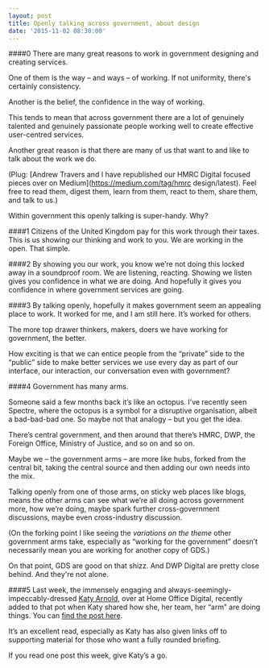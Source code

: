 ```yaml
---
layout: post
title: Openly talking across government, about design
date: '2015-11-02 08:30:00'
---
```


####0
There are many great reasons to work in government designing and creating services.

One of them is the way – and ways – of working. If not uniformity, there's certainly consistency.

Another is the belief, the confidence in the way of working.

This tends to mean that across government there are a lot of genuinely talented and genuinely passionate people working well to create effective user-centred services.

Another great reason is that there are many of us that want to and like to talk about the work we do.

(Plug: [Andrew Travers and I have republished our HMRC Digital focused pieces over on Medium](https://medium.com/tag/hmrc design/latest). Feel free to read them, digest them, learn from them, react to them, share them, and talk to us.)

Within government this openly talking is super-handy. Why?

####1
Citizens of the United Kingdom pay for this work through their taxes. This is us showing our thinking and work to you. We are working in the open. That simple.

####2
By showing you our work, you know we’re not doing this locked away in a soundproof room. We are listening, reacting. Showing we listen gives you confidence in what we are doing. And hopefully it gives you confidence in where government services are going.

####3
By talking openly, hopefully it makes government seem an appealing place to work. It worked for me, and I am still here. It’s worked for others.

The more top drawer thinkers, makers, doers we have working for government, the better.

How exciting is that we can entice people from the “private” side to the “public” side to make better services we use every day as part of our interface, our interaction, our conversation even with government?

####4
Government has many arms.

Someone said a few months back it’s like an octopus. I’ve recently seen Spectre, where the octopus is a symbol for a disruptive organisation, albeit a bad-bad-bad one. So maybe not that analogy – but you get the idea.

There’s central government, and then around that there’s HMRC, DWP, the Foreign Office, Ministry of Justice, and so on and so on.

Maybe we – the government arms – are more like hubs, forked from the central bit, taking the central source and then adding our own needs into the mix.

Talking openly from one of those arms, on sticky web places like blogs, means the other arms can see what we’re all doing across government more, how we’re doing, maybe spark further cross-government discussions, maybe even cross-industry discussion.

(On the forking point I like seeing the *variations on the theme* other government arms take, especially as “working for the government” doesn’t necessarily mean you are working for another copy of GDS.)

On that point, GDS are good on that shizz. And DWP Digital are pretty close behind. And they're not alone.

####5
Last week, the immensely engaging and always-seemingly-impeccably-dressed [Katy Arnold](www.twitter.com/katyarnie), over at Home Office Digital, recently added to that pot when Katy shared how she, her team, her “arm” are doing things. You can [find the post here](https://hodigital.blog.gov.uk/2015/10/23/user-research-and-design-in-home-office-digital/).

It’s an excellent read, especially as Katy has also given links off to supporting material for those who want a fully rounded briefing.

If you read one post this week, give Katy’s a go.
